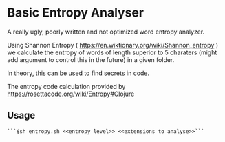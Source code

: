# Basic Entropy Analyser

A really ugly, poorly written and not optimized word entropy analyzer.

Using Shannon Entropy ( https://en.wiktionary.org/wiki/Shannon_entropy ) we calculate the entropy of words of length superior to 5 charaters (might add argument to control this in the future) in a given folder.

In theory, this can be used to find secrets in code.

The entropy code calculation provided by https://rosettacode.org/wiki/Entropy#Clojure  

## Usage
	```$sh entropy.sh <<entropy level>> <<extensions to analyse>>```
